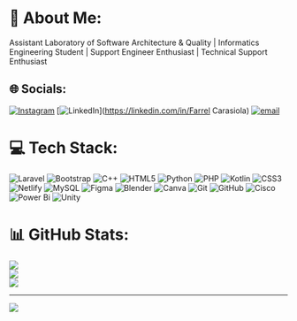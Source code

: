 # 💫 About Me:
Assistant Laboratory of Software Architecture & Quality | Informatics Engineering Student | Support Engineer Enthusiast | Technical Support Enthusiast


## 🌐 Socials:
[![Instagram](https://img.shields.io/badge/Instagram-%23E4405F.svg?logo=Instagram&logoColor=white)](https://instagram.com/alfareddd_) [![LinkedIn](https://img.shields.io/badge/LinkedIn-%230077B5.svg?logo=linkedin&logoColor=white)](https://linkedin.com/in/Farrel Carasiola) [![email](https://img.shields.io/badge/Email-D14836?logo=gmail&logoColor=white)](mailto:carasiola46@gmail.com) 

# 💻 Tech Stack:
![Laravel](https://img.shields.io/badge/laravel-%23FF2D20.svg?style=for-the-badge&logo=laravel&logoColor=white) ![Bootstrap](https://img.shields.io/badge/bootstrap-%238511FA.svg?style=for-the-badge&logo=bootstrap&logoColor=white) ![C++](https://img.shields.io/badge/c++-%2300599C.svg?style=for-the-badge&logo=c%2B%2B&logoColor=white) ![HTML5](https://img.shields.io/badge/html5-%23E34F26.svg?style=for-the-badge&logo=html5&logoColor=white) ![Python](https://img.shields.io/badge/python-3670A0?style=for-the-badge&logo=python&logoColor=ffdd54) ![PHP](https://img.shields.io/badge/php-%23777BB4.svg?style=for-the-badge&logo=php&logoColor=white) ![Kotlin](https://img.shields.io/badge/kotlin-%237F52FF.svg?style=for-the-badge&logo=kotlin&logoColor=white) ![CSS3](https://img.shields.io/badge/css3-%231572B6.svg?style=for-the-badge&logo=css3&logoColor=white) ![Netlify](https://img.shields.io/badge/netlify-%23000000.svg?style=for-the-badge&logo=netlify&logoColor=#00C7B7) ![MySQL](https://img.shields.io/badge/mysql-4479A1.svg?style=for-the-badge&logo=mysql&logoColor=white) ![Figma](https://img.shields.io/badge/figma-%23F24E1E.svg?style=for-the-badge&logo=figma&logoColor=white) ![Blender](https://img.shields.io/badge/blender-%23F5792A.svg?style=for-the-badge&logo=blender&logoColor=white) ![Canva](https://img.shields.io/badge/Canva-%2300C4CC.svg?style=for-the-badge&logo=Canva&logoColor=white) ![Git](https://img.shields.io/badge/git-%23F05033.svg?style=for-the-badge&logo=git&logoColor=white) ![GitHub](https://img.shields.io/badge/github-%23121011.svg?style=for-the-badge&logo=github&logoColor=white) ![Cisco](https://img.shields.io/badge/cisco-%23049fd9.svg?style=for-the-badge&logo=cisco&logoColor=black) ![Power Bi](https://img.shields.io/badge/power_bi-F2C811?style=for-the-badge&logo=powerbi&logoColor=black) ![Unity](https://img.shields.io/badge/unity-%23000000.svg?style=for-the-badge&logo=unity&logoColor=white)
# 📊 GitHub Stats:
![](https://github-readme-stats.vercel.app/api?username=farrelac&theme=one_dark_pro&hide_border=false&include_all_commits=false&count_private=false)<br/>
![](https://nirzak-streak-stats.vercel.app/?user=farrelac&theme=one_dark_pro&hide_border=false)<br/>
![](https://github-readme-stats.vercel.app/api/top-langs/?username=farrelac&theme=one_dark_pro&hide_border=false&include_all_commits=false&count_private=false&layout=compact)

---
[![](https://visitcount.itsvg.in/api?id=farrelac&icon=0&color=0)](https://visitcount.itsvg.in)

<!-- Proudly created with GPRM ( https://gprm.itsvg.in ) -->
